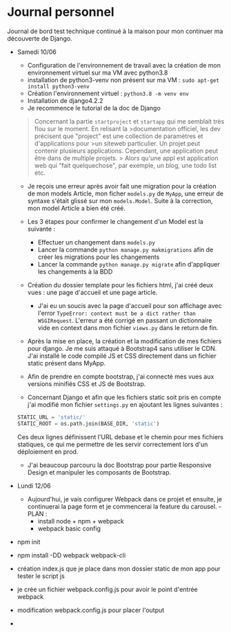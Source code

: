 # Journal personnel

Journal de bord test technique continué à la maison pour mon continuer ma découverte de Django.

- Samedi 10/06
  - Configuration de l'environnement de travail avec la création de mon environnement virtuel sur ma VM avec python3.8
  - installation de python3-venv non présent sur ma VM : `sudo apt-get install python3-venv`
  - Création l'environnement virtuel : `python3.8 -m venv env`
  - Installation de django4.2.2
  - Je recommence le tutorial de la doc de Django
  
  > Concernant la partie `startproject` et `startapp` qui me semblait très flou sur le moment.
  > En relisant la >documentation officiel, les dev précisent que "project" est une collection de paramètres et d'applications pour >un siteweb particulier.
  >Un projet peut contenir plusieurs applications. Cependant, une application peut être dans de multiple projets. > Alors qu'une appl est application web qui "fait quelquechose", par exemple, un blog, une todo list etc.

  - Je reçois une erreur après avoir fait une migration pour la création de mon models Article, mon ficher `models.py` de `MyApp`, une erreur de syntaxe s'était glissé sur mon `models.Model`. Suite à la correction, mon model Article a bien été créé.
  - Les 3 étapes pour confirmer le changement d'un Model est la suivante :
    - Effectuer un changement dans `models.py`
    - Lancer la commande `python manage.py makmigrations` afin de créer les migrations pour les changements
    - Lancer la commande `python manage.py migrate` afin d'appliquer les changements à la BDD

  - Création du dossier template pour les fichiers html, j'ai créé deux vues : une page d'accueil et une page article.
    - J'ai eu un soucis avec la page d'accueil pour son affichage avec l'error `TypeError: context must be a dict rather than WSGIRequest`. L'erreur a été corrigé en passant un dictionnaire vide en context dans mon fichier `views.py` dans le return de fin.
  - Après la mise en place, la création et la modification de mes fichiers pour django. Je me suis attaqué à Bootstrap4 sans utiliser le CDN. J'ai installé le code compilé JS et CSS directement dans un fichier static présent dans MyApp.
  - Afin de prendre en compte bootstrap, j'ai connecté mes vues aux versions minifiés CSS et JS de Bootstrap.
  - Concernant Django et afin que les fichiers static soit pris en compte j'ai modifié mon fichier `settings.py` en ajoutant les lignes suivantes :

  ``` python
  STATIC_URL = 'static/'
  STATIC_ROOT = os.path.join(BASE_DIR, 'static')
  ```

  Ces deux lignes définissent l'URL debase et le chemin pour mes fichiers statiques, ce qui me permettre de les servir correctement lors d'un déploiement en prod.
  - J'ai beaucoup parcouru la doc Bootstrap pour partie Responsive Design et manipuler les composants de Bootstrap.

- Lundi 12/06
  - Aujourd'hui, je vais configurer Webpack dans ce projet et ensuite, je continuerai la page form et je commencerai la feature du carousel.
  -PLAN : 
    - install node + npm + webpack
    - webpack basic config

- npm init
- npm install -DD webpack webpack-cli
- création index.js que je place dans mon dossier static de mon app pour tester le script js
- je crée un fichier webpack.config.js pour avoir le point d'entrée webpack
- modification webpack.config.js pour placer l'output
- 

